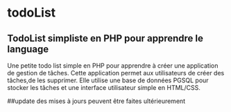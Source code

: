 # todoList

## TodoList simpliste en PHP pour apprendre le language

Une petite todo list simple en PHP pour apprendre à créer une application de gestion de tâches. Cette application permet aux utilisateurs de créer des tâches,de les supprimer. Elle utilise une base de données PGSQL pour stocker les tâches et une interface utilisateur simple en HTML/CSS.



##update
des mises à jours peuvent être faites ultérieurement 
